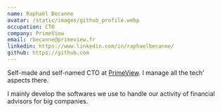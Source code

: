 ```yaml
---
name: Raphaël Becanne
avatar: /static/images/github_profile.webp
occupation: CTO
company: PrimeView
email: rbecanne@primeview.fr
linkedin: https://www.linkedin.com/in/raphaelbecanne/
github: https://github.com
---
```


Self-made and self-named CTO at [PrimeView](https://www.primeview.fr). I manage all the tech' aspects there.

I mainly develop the softwares we use to handle our activity of financial advisors for big companies.
